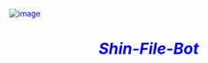 ![image](https://github.com/user-attachments/assets/85bdead7-243f-4006-8d88-098bcd379937)
<body text = "Blue">
<h1><center><b><i>Shin-File-Bot</i></b></center></h1>
</body>
